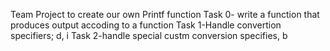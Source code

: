 Team Project to create our own Printf function
Task 0- write a function that produces output accoding to a function
Task 1-Handle convertion specifiers; d, i
Task 2-handle special custm conversion specifies, b

